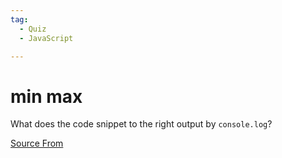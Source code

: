 ```yaml
---
tag:
  - Quiz
  - JavaScript

---
```

  
# min max

What does the code snippet to the right output by `console.log`?


[Source From](https://bigfrontend.dev/quiz/min-max)

  